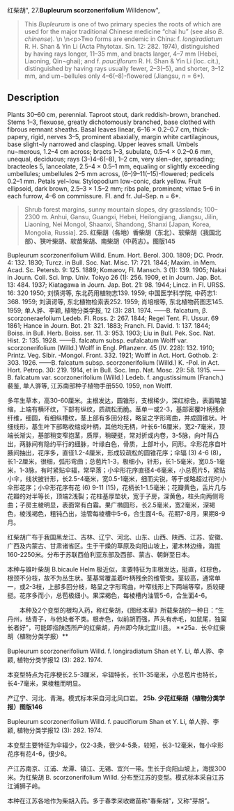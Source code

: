 红柴胡",
27.**Bupleurum scorzonerifolium** Willdenow",

> This *Bupleurum* is one of two primary species the roots of which are used for the major traditional Chinese medicine “chai hu” (see also *B*. *chinense*).&#x0D;\n&#x0D;\n&lt;p&gt;Two forms are endemic in China: f. *longiradiatum* R. H. Shan &amp; Yin Li (Acta Phytotax. Sin. 12: 282. 1974), distinguished by having rays longer, 11–35 mm, and bracts larger, 4–7 mm (Hebei, Liaoning, Qin¬ghai); and f. *pauciflorum* R. H. Shan &amp; Yin Li (loc. cit.), distinguished by having rays usually fewer, 2–3(–5), and shorter, 3–12 mm, and um¬bellules only 4–6(–8)-flowered (Jiangsu, *n* = 6*).

## Description
Plants 30–60 cm, perennial. Taproot stout, dark reddish-brown, branched. Stems 1–3, flexuose, greatly dichotomously branched, base clothed with fibrous remnant sheaths. Basal leaves linear, 6–16 × 0.2–0.7 cm, thick-papery, rigid, nerves 3–5, prominent abaxially, margin white cartilaginous, base slight¬ly narrowed and clasping. Upper leaves small. Umbels nu¬merous, 1.2–4 cm across; bracts 1–3, subulate, 0.5–4 × 0.2–0.6 mm, unequal, deciduous; rays (3–)4–6(–8), 1–2 cm, very slen¬der, spreading; bracteoles 5, lanceolate, 2.5–4 × 0.5–1 mm, equaling or slightly exceeding umbellules; umbellules 2–5 mm across, (6–)9–11(–15)-flowered; pedicels 0.2–1 mm. Petals yel¬low. Stylopodium low-conic, dark yellow. Fruit ellipsoid, dark brown, 2.5–3 × 1.5–2 mm; ribs pale, prominent; vittae 5–6 in each furrow, 4–6 on commissure. Fl. and fr. Jul–Sep. n = 6*.

> Shrub forest margins, sunny mountain slopes, dry grasslands; 100–2300 m. Anhui, Gansu, Guangxi, Hebei, Heilongjiang, Jiangsu, Jilin, Liaoning, Nei Mongol, Shaanxi, Shandong, Shanxi [Japan, Korea, Mongolia, Russia].
**25. 红柴胡（各地）香柴胡（东北）、软柴胡（我国北部）、狭叶柴胡、软苗柴胡、南柴胡（中药志）。图版145**

Bupleurum scorzonerifolium Willd. Enum. Hort. Berol. 300. 1809; DC. Prodr. 4: 132. 1830; Turcz. in Bull. Soc. Nat. Misc. 17: 721. 1844; Maxim. in Mem. Acad. Sc. Petersb. 9: 125. 1889; Komarov, Fl. Mansch. 3 (1): 139. 1905; Nakai in Journ. Coll. Sci. Imp. Univ. Tokyo 26 (1): 256. 1909, et in Journ. Jap. Bot. 13: 484. 1937; Kiatagawa in Journ. Jap. Bot. 21: 98. 1944; Lincz. in Fl. URSS. 16: 320 1950; 刘慎谔等, 东北药用植物志139. 1959; 中国医学科学院, 中药志1: 368. 1959; 刘滇谔等, 东北植物检索表252. 1959; 肖培根等, 东北植物药图志145. 1959; 单人骅、李颖, 植物分类学报, 12 (3): 281. 1974. ——B. falcatum, β. scorzoneraefolium Ledeb. Fl. Ross. 2: 267. 1844; Regel Tent. Fl. Ussur. 69 1861; Hance in Journ. Bot. 21: 321. 1883; Franch. Fl. David. 1: 137. 1844; Boiss. in Bull. Herb. Boiss. ser. 11. 3: 953. 1903; Liu in Bull. Pek. Soc. Nat. Hist. 2: 135. 1928. ——B. falcatum subsp. eufalcatum Wolff var. scorzonerifolium (Willd.) Wolff in Engl. Pflanzenr. 45 (IV. 228): 132. 1910; Printz. Veg. Sibir. -Mongol. Front. 332. 1921; Wolff in Act. Hort. Gothob. 2: 303. 1926. ——B. falcatum subsp. scorzonerifolium (Willd.) K. -Pol. in Act. Hort. Petrop. 30: 219. 1914, et in Bull. Soc. Imp. Nat. Mosc. 29: 58. 1915. ——B. falcatum var. scorzonerifolium (Willd.) Ledeb. f. angustissimum (Franch.) 裴鉴, 单人骅等, 江苏南部种子植物手册550. 1959, non Wolff.

多年生草本，高30-60厘米。主根发达，圆锥形，支根稀少，深红棕色，表面略皱缩，上端有横环纹，下部有纵纹，质疏松而脆。茎单一或2-3，基部密覆叶柄残余纤维，细圆，有细纵槽纹，茎上部有多回分枝，略呈之字形弯曲，并成圆锥状。叶细线形，基生叶下部略收缩成叶柄，其他均无柄，叶长6-16厘米，宽2-7毫米，顶端长渐尖，基部稍变窄抱茎，质厚，稍硬挺，常对折或内卷，3-5脉，向叶背凸出，两脉间有隐约平行的细脉，叶缘白色，骨质，上部叶小，同形。伞形花序自叶腋间抽出，花序多，直径1.2-4厘米，形成较疏松的圆锥花序；伞辐 (3) 4-6 (8)，长1-2厘米，很细，弧形弯曲；总苞片1-3，极细小，针形，长1-5毫米，宽0.5-1毫米，1-3脉，有时紧贴伞辐，常早落；小伞形花序直径4-6毫米，小总苞片5，紧贴小伞，线状披针形，长2.5-4毫米，宽0.5-1毫米，细而尖锐，等于或略超过花时小伞形花序；小伞形花序有花 (6) 9-11 (15)，花柄长1-1.5毫米；花瓣黄色，舌片几与花瓣的对半等长，顶端2浅裂；花柱基厚垫状，宽于子房，深黄色，柱头向两侧弯曲；子房主棱明显，表面常有白霜。果广椭圆形，长2.5毫米，宽2毫米，深褐色，棱浅褐色，粗钝凸出，油管每棱槽中5-6，合生面4-6。花期7-8月，果期8-9月。

红柴胡广布于我国黑龙江、吉林、辽宁、河北、山东、山西、陕西、江苏、安徽、广西及内蒙古、甘肃诸省区。生于干燥的草原及向阳山坡上，灌木林边缘，海拔160-2250米。分布于苏联西伯利亚东部及西部、蒙古、朝鲜至日本。

本种与锥叶柴胡 B.bicaule Helm 极近似，主要特征为主根发达，挺直，红棕色，根颈不分枝，故不为丛生状。茎基常覆盖着叶柄残余的维管束。茎较高，通常单一，或2-3枝，上部多回分枝，略呈之字形弯曲，叶窄线形上下两端等窄，质较硬挺。花序多而小，总苞极细小。果深褐色，每棱槽内油管5-6，合生面4-6。
<p style='text-indent:28px'>本种及2个变型的根均入药，称红柴胡，《图经本草》所载柴胡的一种日：“生丹州，结青子，与他处者不类。根赤色，似前胡而强，芦头有赤毛，如鼠尾，独窠长者好”，可能即指陕西所产的红柴胡，丹州即今陕北宜川县。
**25a．长伞红柴胡（植物分类学报）**

Bupleurum scorzonerifolium Willd. f. longiradiatum Shan et Y. Li, 单人骅、李颖, 植物分类学报12 (3): 282. 1974.

本变型特点为花序梗长2.5-3厘米，伞辐特长，长11-35毫米，小总苞片也特长，长4-7毫米，果棱粗而明显。

产辽宁、河北、青海。模式标本采自河北风口岩。
**25b. 少花红柴胡（植物分类学报）图版146**

Bupleurum scorzonerifolium Willd. f. pauciflorum Shan et Y. Li, 单人骅、李颖, 植物分类学报12 (3): 282. 1974.

本变型主要特征为伞辐少，仅2-3条，很少4-5条，较短，长3-12毫米，每小伞形花序有花4-6，很少8。

产江苏南京、江浦、龙潭、镇江、无锡、宜兴一带。生长于向阳山坡上，海拔300米。为红柴胡 B. scorzonerifolium Willd. 分布至江苏的变型。模式标本采自江苏江浦狮子岭。

本种在江苏各地作为柴胡入药。多于春季采收嫩苗称“春柴胡”，又称“芽胡”。
